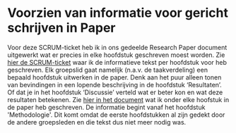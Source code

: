# Voorzien van informatie voor gericht schrijven in Paper

Voor deze SCRUM-ticket heb ik in ons gedeelde Research Paper document uitgewerkt wat er precies in elke hoofdstuk geschreven moest worden. Zie [hier de SCRUM-ticket](https://github.com/akram090/Portfolio-Applied-Data-Science/blob/main/Tickets%20Scrumboard/Voorzien%20van%20inhoudelijk%20tekst%20paper.png) waar ik de informatieve tekst per hoofdstuk voor heb geschreven. Elk groepslid gaat namelijk (n.a.v. de taakverdeling) een bepaald hoofdstuk uitwerken in de paper. Denk aan het puur alleen tonen van bevindingen in een lopende beschrijving in de hoofdstuk ‘Resultaten’. Of dat je in het hoofdstuk ‘Discussie’ verteld wat er beter kon en wat deze resultaten betekenen. Zie [hier in het document](https://github.com/akram090/Portfolio-Applied-Data-Science/blob/main/Tickets%20Scrumboard/Informatieve%20tekst%20hoofdstukken.md) wat ik onder elke hoofstuk in de paper heb geschreven. De informatie begint vanaf het hoofdstuk 'Methodologie'. Dit komt omdat de eerste hoofdstukken al zijn gedekt door de andere groepsleden en die tekst dus niet meer nodig was.
  
